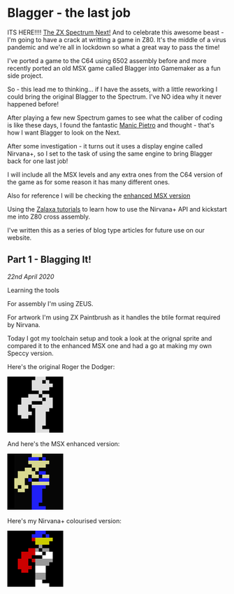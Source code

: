 # Blagger - the last job

ITS HERE!!!! [The ZX Spectrum Next!](https://www.specnext.com/) And to celebrate this awesome beast - I'm going to have a crack at writting a game in Z80. It's the middle of a virus pandemic and we're all in lockdown so what a great way to pass the time!

I've ported a game to the C64 using 6502 assembly before and more recently ported an old MSX game called Blagger into Gamemaker as a fun side project.

So - this lead me to thinking... if I have the assets, with a little reworking I could bring the original Blagger to the Spectrum. I've NO idea why it never happened before!

After playing a few new Spectrum games to see what the caliber of coding is like these days, I found the fantastic [Manic Pietro](https://noentiendo.itch.io/manic-pietro) and thought - that's how I want Blagger to look on the Next.

After some investigation - it turns out it uses a display engine called Nirvana+, so I set to the task of using the same engine to bring Blagger back for one last job!

I will include all the MSX levels and any extra ones from the C64 version of the game as for some reason it has many different ones.

Also for reference I will be checking the [enhanced MSX version](https://sites.google.com/site/msxpage/msx-developed-software/blagger-enhanced-version)

Using the [Zalaxa tutorials](https://seven-fff.com/blog/) to learn how to use the Nirvana+ API and kickstart me into Z80 cross assembly.

I've written this as a series of blog type articles for future use on our website.

## Part 1 - Blagging It!
*22nd April 2020*

Learning the tools

For assembly I'm using ZEUS.

For artwork I'm using ZX Paintbrush as it handles the btile format required by Nirvana.

Today I got my toolchain setup and took a look at the orignal sprite and compared it to the enhanced MSX one and had a go at making my own Speccy version.

Here's the original Roger the Dodger:

![Roger the Dodger](/resources/images/blagger_msx.gif)


And here's the MSX enhanced version:

![Roger the Dodger](/resources/images/blagger_enhanced_msx.gif)

Here's my Nirvana+ colourised version:

![Roger the Dodger](/resources/images/blagger_nirvana.gif)

